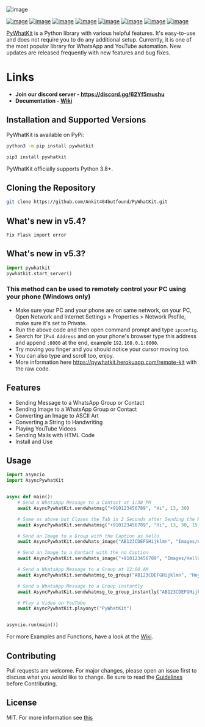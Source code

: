 ![image](https://media.discordapp.net/attachments/842794167134453820/882227960613048350/unknown.png?width=1440&height=420)

[![image](https://flat.badgen.net/github/stars/SigireddyBalasai/AsyncPywhatKit)](https://github.com/Ankit404butfound/AsyncPywhatKit/stargazers)
[![image](https://flat.badgen.net/github/forks/SigireddyBalasai/AsyncPywhatKit)](https://github.com/Ankit404butfound/AsyncPywhatKit/network/members)
[![image](https://flat.badgen.net/github/open-issues/SigireddyBalasai/AsyncPywhatKit)](https://github.com/SigireddyBalasai/AsyncPywhatKit/issues)
[![image](https://flat.badgen.net/github/open-prs/SigireddyBalasai/AsyncPywhatKit)](https://github.com/SigireddyBalasai/AsyncPywhatKit/pulls)
[![image](https://flat.badgen.net/github/commits/SigireddyBalasai/AsyncPywhatKit)](https://github.com/SigireddyBalasai/AsyncPywhatKit/commits/master)
[![image](https://flat.badgen.net/github/license/SigireddyBalasai/AsyncPywhatKit)](https://github.com/SigireddyBalasai/AsyncPywhatKit/LICENCE)
[![image](https://flat.badgen.net/github/contributors/SigireddyBalasai/AsyncPywhatKit)](https://github.com/SigireddyBalasai/AsyncPywhatKit/graphs/contributors)
[![image](https://flat.badgen.net/github/release/SigireddyBalasai/AsyncPywhatKit)](https://github.com/SigireddyBalasai/AsyncPywhatKit/releases)
<!-- ![logo](https://github.com/Ankit404butfound/PyWhatKit/raw/master/Images/logo.png?raw=true) -->


[PyWhatKit](https://pypi.org/project/pywhatkit/) is a Python library with various helpful features. It's easy-to-use and does not require you to do any additional setup. Currently, it is one of the most popular library for WhatsApp and YouTube automation. New updates are released frequently with new features and bug fixes.

# Links

- **Join our discord server - https://discord.gg/62Yf5mushu**
- **Documentation - [Wiki](https://github.com/Ankit404butfound/PyWhatKit/wiki)**

## Installation and Supported Versions

PyWhatKit is available on PyPi:

```bash
python3 -m pip install pywhatkit
```

```bash
pip3 install pywhatkit
```

PyWhatKit officially supports Python 3.8+.

## Cloning the Repository

```bash
git clone https://github.com/Ankit404butfound/PyWhatKit.git
```
## What's new in v5.4?
```
Fix Flask import error
```
## What's new in v5.3?
```py
import pywhatkit
pywhatkit.start_server()
```
### This method can be used to remotely control your PC using your phone (Windows only)
- Make sure your PC and your phone are on same network, on your PC, Open Network and Internet Settings > Properties > Network Profile, make sure it's set to Private.
- Run the above code and then open command prompt and type `ipconfig`.
- Search for `IPv4 Address` and on your phone's browser type this address and append `:8000` at the end, example `192.168.0.1:8000`.
- Try moving you finger and you should notice your cursor moving too.
- You can also type and scroll too, enjoy.
- More information here https://pywhatkit.herokuapp.com/remote-kit with the raw code.

## Features

- Sending Message to a WhatsApp Group or Contact
- Sending Image to a WhatsApp Group or Contact
- Converting an Image to ASCII Art
- Converting a String to Handwriting
- Playing YouTube Videos
- Sending Mails with HTML Code
- Install and Use

## Usage

```py
import asyncio
import AsyncPywhatKit


async def main():
    # Send a WhatsApp Message to a Contact at 1:30 PM
    await AsyncPywhatKit.sendwhatmsg("+910123456789", "Hi", 13, 30)

    # Same as above but Closes the Tab in 2 Seconds after Sending the Message
    await AsyncPywhatKit.sendwhatmsg("+910123456789", "Hi", 13, 30, 15, True, 2)

    # Send an Image to a Group with the Caption as Hello
    await AsyncPywhatKit.sendwhats_image("AB123CDEFGHijklmn", "Images/Hello.png", "Hello")

    # Send an Image to a Contact with the no Caption
    await AsyncPywhatKit.sendwhats_image("+910123456789", "Images/Hello.png")

    # Send a WhatsApp Message to a Group at 12:00 AM
    await AsyncPywhatKit.sendwhatmsg_to_group("AB123CDEFGHijklmn", "Hey All!", 0, 0)

    # Send a WhatsApp Message to a Group instantly
    await AsyncPywhatKit.sendwhatmsg_to_group_instantly("AB123CDEFGHijklmn", "Hey All!")

    # Play a Video on YouTube
    await AsyncPywhatKit.playonyt("PyWhatKit")


asyncio.run(main())
```

For more Examples and Functions, have a look at the [Wiki](https://github.com/Ankit404butfound/PyWhatKit/wiki).

## Contributing

Pull requests are welcome. For major changes, please open an issue first to discuss what you would like to change.
Be sure to read the [Guidelines](https://github.com/Ankit404butfound/PyWhatKit/blob/master/CONTRIBUTING.md) before Contributing.

## License

MIT.
For more information see [this](https://github.com/Ankit404butfound/PyWhatKit/blob/master/LICENSE)
